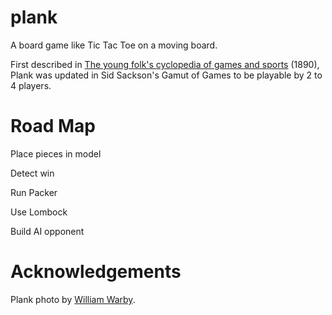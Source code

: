 plank
=====

A board game like Tic Tac Toe on a moving board.

First described in [The young folk's cyclopedia of games and sports][1] (1890), Plank was updated in Sid Sackson's Gamut of Games to be playable by 2 to 4 players.

Road Map
========
Place pieces in model

Detect win

Run Packer

Use Lombock

Build AI opponent

Acknowledgements
================
Plank photo by [William Warby][flickr].

[1]: http://www.archive.org/stream/youngfolkscyclop00chamiala#page/540/mode/2up
[flickr]: http://www.flickr.com/photos/wwarby/5107352384/

